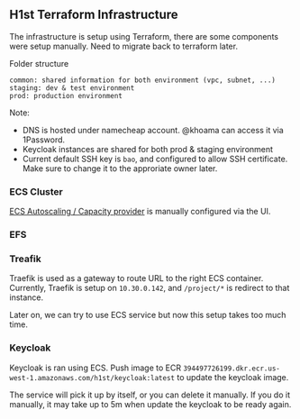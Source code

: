 ## H1st Terraform Infrastructure

The infrastructure is setup using Terraform, there are some components were setup manually. Need to migrate back to terraform later.

Folder structure

```
common: shared information for both environment (vpc, subnet, ...)
staging: dev & test environment
prod: production environment
```

Note:
 * DNS is hosted under namecheap account. @khoama can access it via 1Password.
 * Keycloak instances are shared for both prod & staging environment
 * Current default SSH key is `bao`, and configured to allow SSH certificate. Make sure to change it to the approriate owner later.

### ECS Cluster

[ECS Autoscaling / Capacity provider](https://us-west-1.console.aws.amazon.com/ecs/home?region=us-west-1#/clusters/H1st-staging/capacityProviders) is manually configured via the UI.

### EFS 


### Treafik

Traefik is used as a gateway to route URL to the right ECS container.
Currently, Traefik is setup on `10.30.0.142`, and `/project/*` is redirect to that instance.

Later on, we can try to use ECS service but now this setup takes too much time.

### Keycloak

Keycloak is ran using ECS. Push image to ECR `394497726199.dkr.ecr.us-west-1.amazonaws.com/h1st/keycloak:latest` to update the keycloak image.

The service will pick it up by itself, or you can delete it manually. If you do it manually, it may take up to 5m when update the keycloak to be ready again.
